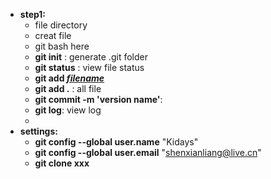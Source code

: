 - **step1:**
  - file directory
  - creat file
  - git bash here
  - **git init** : generate .git folder
  - **git status** : view file status
  - **git add <u>*filename*</u>**
  - **git add .** :  all file
  - **git commit -m 'version name'**:
  - **git log**: view log
  - 
- **settings:**
  - **git config --global user.name** "Kidays"
  - **git config --global user.email** "shenxianliang@live.cn"
  - **git clone xxx**